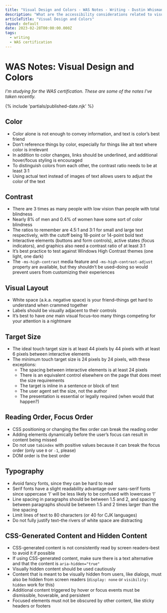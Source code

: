 ```yaml
---
title: "Visual Design and Colors - WAS Notes - Writing - Dustin Whisman"
description: "What are the accessibility considerations related to visual design and colors?"
articleTitle: "Visual Design and Colors"
layout: default
date: 2023-02-28T00:00:00.000Z
tags:
  - writing
  - WAS certification
---
```


# WAS Notes: Visual Design and Colors

_I'm studying for the WAS certification. These are some of the notes I've taken recently._

{% include 'partials/published-date.njk' %}

## Color

- Color alone is not enough to convey information, and text is color’s best friend
- Don’t reference things by color, especially for things like alt text where color is irrelevant
- In addition to color changes, links should be underlined, and additional hover/focus styling is encouraged
- To distinguish colors from each other, the contrast ratio needs to be at least 3:1
- Using actual text instead of images of text allows users to adjust the color of the text

## Contrast

- There are 3 times as many people with low vision than people with total blindness
- Nearly 8% of men and 0.4% of women have some sort of color blindness
- The ratios to remember are 4.5:1 and 3:1 for small and large text respectively, with the cutoff being 18-point or 14-point bold text
- Interactive elements (buttons and form controls), active states (focus indicators), and graphics also need a contrast ratio of at least 3:1
- It’s best practice to test against Windows High Contrast themes (one light, one dark)
- The `-ms-high-contrast` media feature and `-ms-high-contrast-adjust` property are available, but they shouldn’t be used–doing so would prevent users from customizing their experiences

## Visual Layout

- White space (a.k.a. negative space) is your friend–things get hard to understand when crammed together
- Labels should be visually adjacent to their controls
- It’s best to have _one_ main visual focus–too many things competing for your attention is a nightmare

## Target Size

- The ideal touch target size is at least 44 pixels by 44 pixels with at least 6 pixels between interactive elements
- The minimum touch target size is 24 pixels by 24 pixels, with these exceptions:
  - The spacing between interactive elements is at least 24 pixels
  - There is an equivalent control elsewhere on the page that does meet the size requirements
  - The target is inline in a sentence or block of text
  - The user agent set the size, not the author
  - The presentation is essential or legally required (when would that happen?)

## Reading Order, Focus Order

- CSS positioning or changing the flex order can break the reading order
- Adding elements dynamically before the user’s focus can result in content being missed
- Do not use `tabindex` with positive values because it can break the focus order (only use `0` or `-1`, please)
- DOM order is the best order

## Typography

- Avoid fancy fonts, since they can be hard to read
- Serif fonts have a slight readability advantage over sans-serif fonts since uppercase ‘I’ will be less likely to be confused with lowercase ‘l’
- Line spacing in paragraphs should be between 1.5 and 2, and spacing between paragraphs should be between 1.5 and 2 times larger than the line spacing
- Limit lines of text to 80 characters (or 40 for CJK languages)
- Do not fully justify text–the rivers of white space are distracting

## CSS-Generated Content and Hidden Content

- CSS-generated content is not consistently read by screen readers–best to avoid it if possible
- If using CSS-generated content, make sure there is a text alternative and that the content is `aria-hidden="true"`
- Visually hidden content should be used cautiously
- Content that is meant to be visually hidden from users, like dialogs, must also be hidden from screen readers (`display: none` or `visibility: hidden` work for this)
- Additional content triggered by hover or focus events must be dismissible, hoverable, and persistent
- Focused elements must not be obscured by other content, like sticky headers or footers
